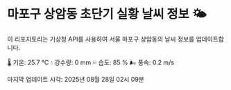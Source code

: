 
# 마포구 상암동 초단기 실황 날씨 정보 🌤️

이 리포지토리는 기상청 API를 사용하여 서울 마포구 상암동의 날씨 정보를 업데이트합니다. 

🌡️ 기온: 25.7 ℃
💧 강수량: 0 mm
💦 습도: 85 %
🌬️ 풍속: 0.2 m/s

마지막 업데이트 시각: 2025년 08월 28일 02시 09분    
